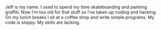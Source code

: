 Jeff is my name.
I used to spend my time skateboarding and painting graffiti.
Now I'm too old for that stuff so I've taken up coding and hacking.
On my lunch breaks I sit at a coffee shop and write simple programs.
My code is sloppy.
My skills are lacking.
